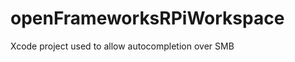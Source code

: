 openFrameworksRPiWorkspace
==========================

Xcode project used to allow autocompletion over SMB
